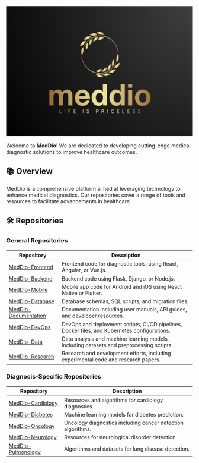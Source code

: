 

<img src="logo.jpeg" alt="MedDio Logo" width="1200" height="350">

<!-- ![MedDio Logo](logo.jpeg) Replace with actual logo URL -->

<!-- # MedDio -->

Welcome to **MedDio**! We are dedicated to developing cutting-edge medical diagnostic solutions to improve healthcare outcomes.

## 📚 Overview

MedDio is a comprehensive platform aimed at leveraging technology to enhance medical diagnostics. Our repositories cover a range of tools and resources to facilitate advancements in healthcare.

## 🛠️ Repositories

### General Repositories

| Repository         | Description                                                                 |
|--------------------|-----------------------------------------------------------------------------|
| [MedDio-Frontend](https://github.com/MedDio/MedDio-Frontend) | Frontend code for diagnostic tools, using React, Angular, or Vue.js. |
| [MedDio-Backend](https://github.com/MedDio/MedDio-Backend)   | Backend code using Flask, Django, or Node.js. |
| [MedDio-Mobile](https://github.com/MedDio/MedDio-Mobile)     | Mobile app code for Android and iOS using React Native or Flutter. |
| [MedDio-Database](https://github.com/MedDio/MedDio-Database) | Database schemas, SQL scripts, and migration files. |
| [MedDio-Documentation](https://github.com/MedDio/MedDio-Documentation) | Documentation including user manuals, API guides, and developer resources. |
| [MedDio-DevOps](https://github.com/MedDio/MedDio-DevOps)     | DevOps and deployment scripts, CI/CD pipelines, Docker files, and Kubernetes configurations. |
| [MedDio-Data](https://github.com/MedDio/MedDio-Data)         | Data analysis and machine learning models, including datasets and preprocessing scripts. |
| [MedDio-Research](https://github.com/MedDio/MedDio-Research) | Research and development efforts, including experimental code and research papers. |

### Diagnosis-Specific Repositories

| Repository          | Description                                                             |
|---------------------|-------------------------------------------------------------------------|
| [MedDio-Cardiology](https://github.com/MedDio/MedDio-Cardiology) | Resources and algorithms for cardiology diagnostics. |
| [MedDio-Diabetes](https://github.com/MedDio/MedDio-Diabetes)     | Machine learning models for diabetes prediction. |
| [MedDio-Oncology](https://github.com/MedDio/MedDio-Oncology)     | Oncology diagnostics including cancer detection algorithms. |
| [MedDio-Neurology](https://github.com/MedDio/MedDio-Neurology)   | Resources for neurological disorder detection. |
| [MedDio-Pulmonology](https://github.com/MedDio/MedDio-Pulmonology) | Algorithms and datasets for lung disease detection. |

